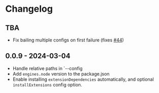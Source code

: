 # Changelog

## TBA

- Fix bailing multiple configs on first failure (fixes [#44](https://github.com/microsoft/vscode-test-cli/issues/44))

## 0.0.9 - 2024-03-04

- Handle relative paths in `--config
- Add `engines.node` version to the package.json
- Enable installing `extensionDependencies` automatically, and optional `installExtensions` config option.
